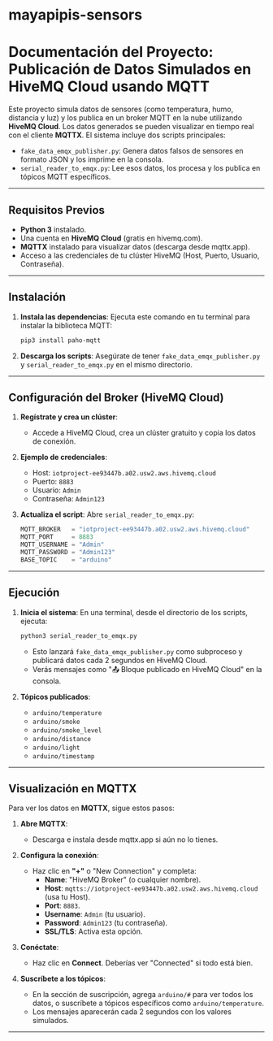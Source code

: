 # mayapipis-sensors

# Documentación del Proyecto: Publicación de Datos Simulados en HiveMQ Cloud usando MQTT

Este proyecto simula datos de sensores (como temperatura, humo, distancia y luz) y los publica en un broker MQTT en la nube utilizando **HiveMQ Cloud**. Los datos generados se pueden visualizar en tiempo real con el cliente **MQTTX**. El sistema incluye dos scripts principales:

- `fake_data_emqx_publisher.py`: Genera datos falsos de sensores en formato JSON y los imprime en la consola.
- `serial_reader_to_emqx.py`: Lee esos datos, los procesa y los publica en tópicos MQTT específicos.

---

## Requisitos Previos

- **Python 3** instalado.
- Una cuenta en **HiveMQ Cloud** (gratis en hivemq.com).
- **MQTTX** instalado para visualizar datos (descarga desde mqttx.app).
- Acceso a las credenciales de tu clúster HiveMQ (Host, Puerto, Usuario, Contraseña).

---

## Instalación

1. **Instala las dependencias**: Ejecuta este comando en tu terminal para instalar la biblioteca MQTT:

   ```bash
   pip3 install paho-mqtt
   ```

2. **Descarga los scripts**: Asegúrate de tener `fake_data_emqx_publisher.py` y `serial_reader_to_emqx.py` en el mismo directorio.

---

## Configuración del Broker (HiveMQ Cloud)

1. **Regístrate y crea un clúster**:

   - Accede a HiveMQ Cloud, crea un clúster gratuito y copia los datos de conexión.

2. **Ejemplo de credenciales**:

   - Host: `iotproject-ee93447b.a02.usw2.aws.hivemq.cloud`
   - Puerto: `8883`
   - Usuario: `Admin`
   - Contraseña: `Admin123`

3. **Actualiza el script**: Abre `serial_reader_to_emqx.py`:

   ```python
   MQTT_BROKER   = "iotproject-ee93447b.a02.usw2.aws.hivemq.cloud"  
   MQTT_PORT     = 8883
   MQTT_USERNAME = "Admin"  
   MQTT_PASSWORD = "Admin123" 
   BASE_TOPIC    = "arduino"
   ```

---

## Ejecución

1. **Inicia el sistema**: En una terminal, desde el directorio de los scripts, ejecuta:

   ```bash
   python3 serial_reader_to_emqx.py
   ```

   - Esto lanzará `fake_data_emqx_publisher.py` como subproceso y publicará datos cada 2 segundos en HiveMQ Cloud.
   - Verás mensajes como "📤 Bloque publicado en HiveMQ Cloud" en la consola.

2. **Tópicos publicados**:

   - `arduino/temperature`
   - `arduino/smoke`
   - `arduino/smoke_level`
   - `arduino/distance`
   - `arduino/light`
   - `arduino/timestamp`

---

## Visualización en MQTTX

Para ver los datos en **MQTTX**, sigue estos pasos:

1. **Abre MQTTX**:

   - Descarga e instala desde mqttx.app si aún no lo tienes.

2. **Configura la conexión**:

   - Haz clic en **"+"** o "New Connection" y completa:
     - **Name**: "HiveMQ Broker" (o cualquier nombre).
     - **Host**: `mqtts://iotproject-ee93447b.a02.usw2.aws.hivemq.cloud` (usa tu Host).
     - **Port**: `8883`.
     - **Username**: `Admin` (tu usuario).
     - **Password**: `Admin123` (tu contraseña).
     - **SSL/TLS**: Activa esta opción.

3. **Conéctate**:

   - Haz clic en **Connect**. Deberías ver "Connected" si todo está bien.

4. **Suscríbete a los tópicos**:

   - En la sección de suscripción, agrega `arduino/#` para ver todos los datos, o suscríbete a tópicos específicos como `arduino/temperature`.
   - Los mensajes aparecerán cada 2 segundos con los valores simulados.

---